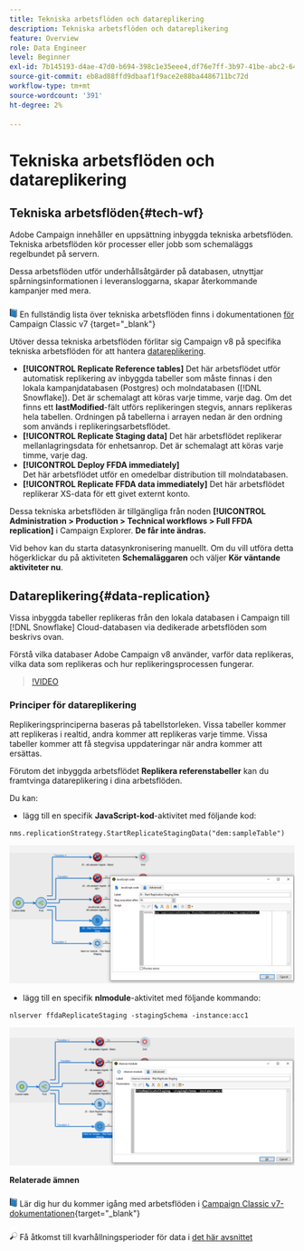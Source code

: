 ```yaml
---
title: Tekniska arbetsflöden och datareplikering
description: Tekniska arbetsflöden och datareplikering
feature: Overview
role: Data Engineer
level: Beginner
exl-id: 7b145193-d4ae-47d0-b694-398c1e35eee4,df76e7ff-3b97-41be-abc2-640748680ff3
source-git-commit: eb8ad88ffd9dbaaf1f9ace2e88ba4486711bc72d
workflow-type: tm+mt
source-wordcount: '391'
ht-degree: 2%

---
```


# Tekniska arbetsflöden och datareplikering

## Tekniska arbetsflöden{#tech-wf}

Adobe Campaign innehåller en uppsättning inbyggda tekniska arbetsflöden. Tekniska arbetsflöden kör processer eller jobb som schemaläggs regelbundet på servern.

Dessa arbetsflöden utför underhållsåtgärder på databasen, utnyttjar spårningsinformationen i leveransloggarna, skapar återkommande kampanjer med mera.

![](../assets/do-not-localize/book.png) En fullständig lista över tekniska arbetsflöden finns i dokumentationen [ för ](https://experienceleague.adobe.com/docs/campaign-classic/using/automating-with-workflows/advanced-management/about-technical-workflows.html)Campaign Classic v7 {target=&quot;_blank&quot;}


Utöver dessa tekniska arbetsflöden förlitar sig Campaign v8 på specifika tekniska arbetsflöden för att hantera [datareplikering](#data-replication).

* **[!UICONTROL Replicate Reference tables]**
Det här arbetsflödet utför automatisk replikering av inbyggda tabeller som måste finnas i den lokala kampanjdatabasen (Postgres) och molndatabasen ([!DNL Snowflake]). Det är schemalagt att köras varje timme, varje dag. Om det finns ett **lastModified**-fält utförs replikeringen stegvis, annars replikeras hela tabellen. Ordningen på tabellerna i arrayen nedan är den ordning som används i replikeringsarbetsflödet.
* **[!UICONTROL Replicate Staging data]**
Det här arbetsflödet replikerar mellanlagringsdata för enhetsanrop. Det är schemalagt att köras varje timme, varje dag.
* **[!UICONTROL Deploy FFDA immediately]**\
   Det här arbetsflödet utför en omedelbar distribution till molndatabasen.
* **[!UICONTROL Replicate FFDA data immediately]**
Det här arbetsflödet replikerar XS-data för ett givet externt konto.

Dessa tekniska arbetsflöden är tillgängliga från noden **[!UICONTROL Administration > Production > Technical workflows > Full FFDA replication]** i Campaign Explorer. **De får inte ändras.**

Vid behov kan du starta datasynkronisering manuellt. Om du vill utföra detta högerklickar du på aktiviteten **Schemaläggaren** och väljer **Kör väntande aktiviteter nu**.

## Datareplikering{#data-replication}

Vissa inbyggda tabeller replikeras från den lokala databasen i Campaign till [!DNL Snowflake] Cloud-databasen via dedikerade arbetsflöden som beskrivs ovan.

Förstå vilka databaser Adobe Campaign v8 använder, varför data replikeras, vilka data som replikeras och hur replikeringsprocessen fungerar.

>[!VIDEO](https://video.tv.adobe.com/v/334460?quality=12)


### Principer för datareplikering

Replikeringsprinciperna baseras på tabellstorleken. Vissa tabeller kommer att replikeras i realtid, andra kommer att replikeras varje timme. Vissa tabeller kommer att få stegvisa uppdateringar när andra kommer att ersättas.

Förutom det inbyggda arbetsflödet **Replikera referenstabeller** kan du framtvinga datareplikering i dina arbetsflöden.

Du kan:

* lägg till en specifik **JavaScript-kod**-aktivitet med följande kod:

```
nms.replicationStrategy.StartReplicateStagingData("dem:sampleTable")
```

![](assets/jscode.png)


* lägg till en specifik **nlmodule**-aktivitet med följande kommando:

```
nlserver ffdaReplicateStaging -stagingSchema -instance:acc1
```

![](assets/nlmodule.png)



**Relaterade ämnen**

![](../assets/do-not-localize/book.png) Lär dig hur du kommer igång med arbetsflöden i  [Campaign Classic v7-dokumentationen](https://experienceleague.adobe.com/docs/campaign-classic/using/automating-with-workflows/introduction/about-workflows.html?lang=en#automating-with-workflows){target=&quot;_blank&quot;}

![](../assets/do-not-localize/glass.png) Få åtkomst till kvarhållningsperioder för data i  [det här avsnittet](../dev/datamodel-best-practices.md#data-retention)
